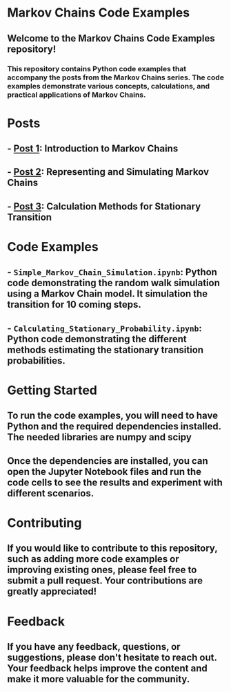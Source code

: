 # Markov Chains Code Examples

## Welcome to the Markov Chains Code Examples repository! 

### This repository contains Python code examples that accompany the posts from the Markov Chains series. The code examples demonstrate various concepts, calculations, and practical applications of Markov Chains.

# Posts

## - [Post 1](https://lnkd.in/dAqDFrgm): Introduction to Markov Chains
## - [Post 2](https://lnkd.in/d_HqiWrJ): Representing and Simulating Markov Chains
## - [Post 3](https://www.linkedin.com/posts/george-iskander-40162828_infoabrinabrmin-infoabrmarkov-infoabrinabrmin-activity-7079683134312583168-JDEc?utm_source=share&utm_medium=member_desktop): Calculation Methods for Stationary Transition

# Code Examples

## - `Simple_Markov_Chain_Simulation.ipynb`: Python code demonstrating the random walk simulation using a Markov Chain model. It simulation the transition for 10 coming steps.

## - `Calculating_Stationary_Probability.ipynb`: Python code demonstrating the different methods estimating the stationary transition probabilities. 

# Getting Started

## To run the code examples, you will need to have Python and the required dependencies installed. The needed libraries are numpy and scipy

## Once the dependencies are installed, you can open the Jupyter Notebook files and run the code cells to see the results and experiment with different scenarios.

# Contributing

## If you would like to contribute to this repository, such as adding more code examples or improving existing ones, please feel free to submit a pull request. Your contributions are greatly appreciated!

# Feedback

## If you have any feedback, questions, or suggestions, please don't hesitate to reach out. Your feedback helps improve the content and make it more valuable for the community.
